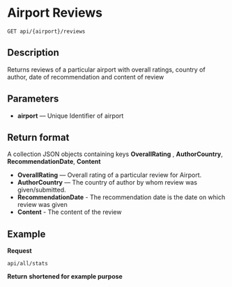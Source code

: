 # Airport Reviews

    GET api/{airport}/reviews

## Description
Returns reviews of a particular airport with overall ratings, country of author, date of recommendation and content of review

## Parameters
- **airport** — Unique Identifier of airport

## Return format
A collection JSON objects containing keys **OverallRating** , **AuthorCountry**, **RecommendationDate**, **Content**

- **OverallRating** — Overall rating of a particular review for Airport.
- **AuthorCountry** — The country of author by whom review was given/submitted.
- **RecommendationDate** - The recommendation date is the date on which review was given
- **Content** - The content of the review 


## Example
**Request**

    api/all/stats

**Return** __shortened for example purpose__
``` json

```
